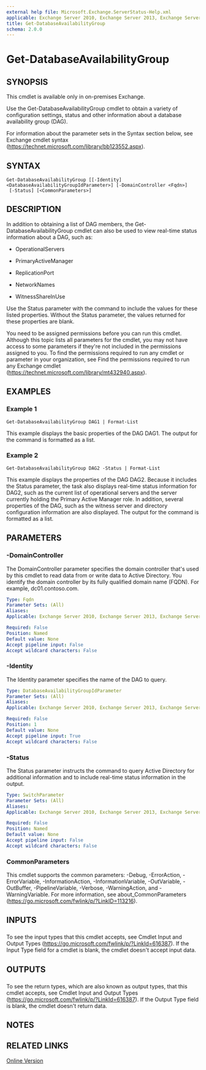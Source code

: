 ```yaml
---
external help file: Microsoft.Exchange.ServerStatus-Help.xml
applicable: Exchange Server 2010, Exchange Server 2013, Exchange Server 2016
title: Get-DatabaseAvailabilityGroup
schema: 2.0.0
---
```


# Get-DatabaseAvailabilityGroup

## SYNOPSIS
This cmdlet is available only in on-premises Exchange.

Use the Get-DatabaseAvailabilityGroup cmdlet to obtain a variety of configuration settings, status and other information about a database availability group (DAG).

For information about the parameter sets in the Syntax section below, see Exchange cmdlet syntax (https://technet.microsoft.com/library/bb123552.aspx).

## SYNTAX

```
Get-DatabaseAvailabilityGroup [[-Identity] <DatabaseAvailabilityGroupIdParameter>] [-DomainController <Fqdn>]
 [-Status] [<CommonParameters>]
```

## DESCRIPTION
In addition to obtaining a list of DAG members, the Get-DatabaseAvailabilityGroup cmdlet can also be used to view real-time status information about a DAG, such as:

- OperationalServers

- PrimaryActiveManager

- ReplicationPort

- NetworkNames

- WitnessShareInUse

Use the Status parameter with the command to include the values for these listed properties. Without the Status parameter, the values returned for these properties are blank.

You need to be assigned permissions before you can run this cmdlet. Although this topic lists all parameters for the cmdlet, you may not have access to some parameters if they're not included in the permissions assigned to you. To find the permissions required to run any cmdlet or parameter in your organization, see Find the permissions required to run any Exchange cmdlet (https://technet.microsoft.com/library/mt432940.aspx).

## EXAMPLES

### Example 1
```
Get-DatabaseAvailabilityGroup DAG1 | Format-List
```

This example displays the basic properties of the DAG DAG1. The output for the command is formatted as a list.

### Example 2
```
Get-DatabaseAvailabilityGroup DAG2 -Status | Format-List
```

This example displays the properties of the DAG DAG2. Because it includes the Status parameter, the task also displays real-time status information for DAG2, such as the current list of operational servers and the server currently holding the Primary Active Manager role. In addition, several properties of the DAG, such as the witness server and directory configuration information are also displayed. The output for the command is formatted as a list.

## PARAMETERS

### -DomainController
The DomainController parameter specifies the domain controller that's used by this cmdlet to read data from or write data to Active Directory. You identify the domain controller by its fully qualified domain name (FQDN). For example, dc01.contoso.com.

```yaml
Type: Fqdn
Parameter Sets: (All)
Aliases:
Applicable: Exchange Server 2010, Exchange Server 2013, Exchange Server 2016

Required: False
Position: Named
Default value: None
Accept pipeline input: False
Accept wildcard characters: False
```

### -Identity
The Identity parameter specifies the name of the DAG to query.

```yaml
Type: DatabaseAvailabilityGroupIdParameter
Parameter Sets: (All)
Aliases:
Applicable: Exchange Server 2010, Exchange Server 2013, Exchange Server 2016

Required: False
Position: 1
Default value: None
Accept pipeline input: True
Accept wildcard characters: False
```

### -Status
The Status parameter instructs the command to query Active Directory for additional information and to include real-time status information in the output.

```yaml
Type: SwitchParameter
Parameter Sets: (All)
Aliases:
Applicable: Exchange Server 2010, Exchange Server 2013, Exchange Server 2016

Required: False
Position: Named
Default value: None
Accept pipeline input: False
Accept wildcard characters: False
```

### CommonParameters
This cmdlet supports the common parameters: -Debug, -ErrorAction, -ErrorVariable, -InformationAction, -InformationVariable, -OutVariable, -OutBuffer, -PipelineVariable, -Verbose, -WarningAction, and -WarningVariable. For more information, see about_CommonParameters (https://go.microsoft.com/fwlink/p/?LinkID=113216).

## INPUTS

###  
To see the input types that this cmdlet accepts, see Cmdlet Input and Output Types (https://go.microsoft.com/fwlink/p/?LinkId=616387). If the Input Type field for a cmdlet is blank, the cmdlet doesn't accept input data.

## OUTPUTS

###  
To see the return types, which are also known as output types, that this cmdlet accepts, see Cmdlet Input and Output Types (https://go.microsoft.com/fwlink/p/?LinkId=616387). If the Output Type field is blank, the cmdlet doesn't return data.

## NOTES

## RELATED LINKS

[Online Version](https://technet.microsoft.com/library/ea64d731-55ae-4a39-9eec-a72aa36d6dad.aspx)
